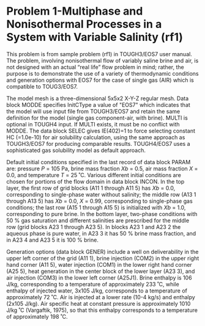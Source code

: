 # Problem 1-Multiphase and Nonisothermal Processes in a System with Variable Salinity (rf1)

This problem is from sample problem (rf1) in TOUGH3/EOS7 user manual. The problem, involving nonisothermal flow of variably saline brine and air, is not designed with an actual “real life” flow problem in mind; rather, the purpose is to demonstrate the use of a variety of thermodynamic conditions and generation options with EOS7 for the case of single gas (AIR) which is compatible to TOUG3/EOS7.

The model mesh is a three-dimensional 5x5x2 X-Y-Z regular mesh. Data block MODDE specifies InitCType  a value of "EOS7" which indicates that the model will use input file from TOUGH3/EOS7 and retain the same definition for the model (single gas component-air, with brine). MULTI is optional in TOUGH4 input. If MULTI exists, it must be no conflict with MODDE. The data block SELEC gives IE(402)=1 to force selecting constant HC (=1.0e-10) for air solubility calculation, using the same approach as TOUGH3/EOS7 for producing comparable results.  TOUGH4/EOS7 uses a sophisticated gas solubility model as default approach. &#x20;







&#x20;

&#x20;           Default initial conditions specified in the last record of data block PARAM are: pressure _P_ = 105 Pa, brine mass fraction _Xb_ = 0.5, air mass fraction _X_ = 0.0, and temperature _T_ = 25 ˚C. Various different initial conditions are chosen for portions of the flow domain in data block INCON. In the top layer, the first row of grid blocks (A11 1 through A11 5) has _Xb_ = 0.0, corresponding to single-phase water without salinity; the middle row (A13 1 through A13 5) has _Xb_ = 0.0, _X_ = 0.99, corresponding to single-phase gas conditions; the last row (A15 1 through A15 5) is initialized with _Xb_ = 1.0, corresponding to pure brine. In the bottom layer, two-phase conditions with 50 % gas saturation and different salinities are prescribed for the middle row (grid blocks A23 1 through A23 5). In blocks A23 1 and A23 2 the aqueous phase is pure water, in A23 3 it has 50 % brine mass fraction, and in A23 4 and A23 5 it is 100 % brine.

&#x20;

&#x20;           Generation options (data block GENER) include a well on deliverability in the upper left corner of the grid (A11 1), brine injection (COM2) in the upper right hand corner (A11 5), water injection (COM1) in the lower right hand corner (A25 5), heat generation in the center block of the lower layer (A23 3), and air injection (COM3) in the lower left corner (A25J1). Brine enthalpy is 106 J/kg, corresponding to a temperature of approximately 233 ˚C, while enthalpy of injected water, 3x105 J/kg, corresponds to a temperature of approximately 72 ˚C. Air is injected at a lower rate (10-4 kg/s) and enthalpy (2x105 J/kg). Air specific heat at constant pressure is approximately 1010 J/kg ˚C (Vargaftik, 1975), so that this enthalpy corresponds to a temperature of approximately 198 ˚C.



